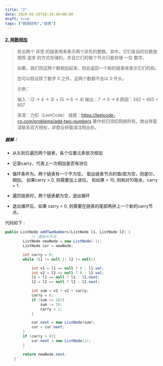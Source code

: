 ```yaml
---
title: "2"
date: 2020-05-26T16:34:46+08:00
draft: true
tags: ["数据结构","链表"]
---
```


#### [2. 两数相加](https://leetcode-cn.com/problems/add-two-numbers/)

> 给出两个 非空 的链表用来表示两个非负的整数。其中，它们各自的位数是按照 逆序 的方式存储的，并且它们的每个节点只能存储 一位 数字。
>
> 如果，我们将这两个数相加起来，则会返回一个新的链表来表示它们的和。
>
> 您可以假设除了数字 0 之外，这两个数都不会以 0 开头。
>
> 示例：
>
> 输入：(2 -> 4 -> 3) + (5 -> 6 -> 4)
> 输出：7 -> 0 -> 8
> 原因：342 + 465 = 807
>
> 来源：力扣（LeetCode）
> 链接：https://leetcode-cn.com/problems/add-two-numbers
> 著作权归领扣网络所有。商业转载请联系官方授权，非商业转载请注明出处。



##### 题解：

- 从头到位遍历两个链表，各个位置元素依次相加
- 记录carry，代表上一次相加是否有进位
- 循环条件为，两个链表有一个不为空。 取出链表节点的值(若为空，则是0)， 相加。 如果carry > 0, 则需要加上进位。  和如果 > 10, 则和对10取余，carry = 1.

- 遍历链表时，两个链表都为空，退出循环
- 退出循环后，如果 carry > 0, 则需要在链表的尾部再拼上一个新的carry节点。



代码如下 :

```java
public ListNode addTwoNumbers(ListNode l1, ListNode l2) {
  			// 虚拟头节点
        ListNode newNode = new ListNode(-1);
        ListNode cur = newNode;

        int carry = 0;
        while (l1 != null || l2 != null){

            int v1 = l1 == null ? 0 : l1.val;
            int v2 = l2 == null ? 0 : l2.val;
            l1 = l1 == null ? l1 : l1.next;
            l2 = l2 == null ? l2 : l2.next;

            int sum = v1 + v2 + carry;
            carry = 0;
            if (sum >= 10){
                sum -= 10;
                carry = 1;
            }

            cur.next = new ListNode(sum);
            cur = cur.next;
        }
        if (carry > 0){
            cur.next = new ListNode(1);
        }

        return newNode.next;
    }
```

